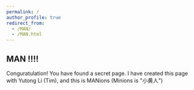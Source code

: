 ```yaml
---
permalink: /
author_profile: true
redirect_from: 
  - /MAN/
  - /MAN.html
---
```


## MAN !!!!

Conguratulation! You have found a secret page. I have created this page with Yutong Li (Tim), and this is MANions (Minions is "小黄人")
